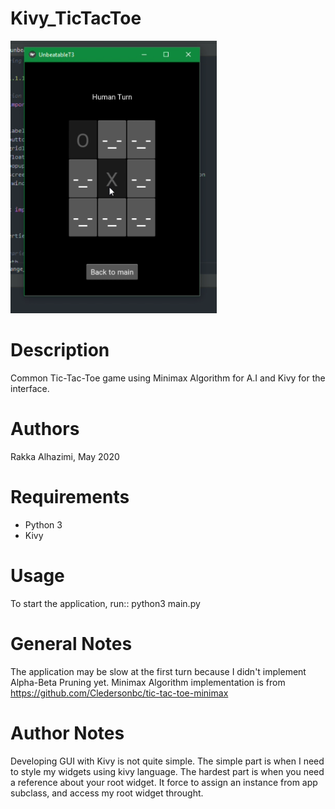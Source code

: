 # Kivy_TicTacToe

![alt text](https://github.com/rakkaalhazimi/Kivy_TicTacToe/blob/master/UnbeatableT3.PNG)

# Description
Common Tic-Tac-Toe game using Minimax Algorithm for A.I and Kivy for the interface.

# Authors
Rakka Alhazimi, May 2020

# Requirements
* Python 3
* Kivy

# Usage
To start the application, run:: python3 main.py

# General Notes
The application may be slow at the first turn because I didn't implement Alpha-Beta Pruning yet.
Minimax Algorithm implementation is from https://github.com/Cledersonbc/tic-tac-toe-minimax

# Author Notes
Developing GUI with Kivy is not quite simple. The simple part is when I need to style my widgets using kivy language. 
The hardest part is when you need a reference about your root widget. It force to assign an instance from app subclass,
and access my root widget throught.
